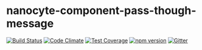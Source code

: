 # nanocyte-component-pass-though-message

[![Build Status](https://travis-ci.org/octoblu/nanocyte-component-pass-though-message.svg?branch=master)](https://travis-ci.org/octoblu/nanocyte-component-pass-though-message)
[![Code Climate](https://codeclimate.com/github/octoblu/nanocyte-component-pass-though-message/badges/gpa.svg)](https://codeclimate.com/github/octoblu/nanocyte-component-pass-though-message)
[![Test Coverage](https://codeclimate.com/github/octoblu/nanocyte-component-pass-though-message/badges/coverage.svg)](https://codeclimate.com/github/octoblu/nanocyte-component-pass-though-message)
[![npm version](https://badge.fury.io/js/nanocyte-component-pass-though-message.svg)](http://badge.fury.io/js/nanocyte-component-pass-though-message)
[![Gitter](https://badges.gitter.im/octoblu/help.svg)](https://gitter.im/octoblu/help)
